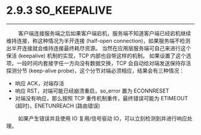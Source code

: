 # 2.9.3 SO_KEEPALIVE
***

&emsp;&emsp;
客户端连接服务端之后如果客户端宕机，服务端不知道客户端已经宕机继续维持连接，称这种情况为半开连接 (half-open connection)，如果服务端不检测出半开连接就会维持连接最终耗尽资源。
当然在应用层服务端可自己来进行这个保活 (keepalive) 机制的实现，TCP 内部也自带这样的机制。
如果设置了这个选项，一段时间内套接字任一方向没有数据交换，TCP 会自动给对端发送保持存活探测分节 (keep-alive probe)，这个分节对端必须相应，结果会有三种情况：

+ 响应 ACK，对端存活
+ 响应 RST，对端可能已经崩溃重启，so\_error 置为 ECONNRESET
+ 对端没有响应，那么按照 TCP 重传机制重传，最终错误可能为 ETIMEOUT (超时)，ENETUNREACH (路由错误)

&emsp;&emsp;
如果产生错误并且使用 IO 复用/信号驱动 IO，可以立刻检测到并进行响应处理。
